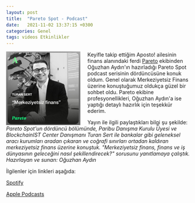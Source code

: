 ```yaml
---
layout: post
title:  "Pareto Spot - Podcast"
date:   2021-11-02 13:37:15 +0300
categories: Genel
tags: videos Etkinlikler
---
```



<img align="left" src="/assets/pareto-podcast-211101-400.jpg" style="width:40%; padding-right:20px"> Keyifle takip ettiğim Aposto! ailesinin finans alanındaki ferdi [Pareto](https://twitter.com/paretomag) ekibinden Oğuzhan Aydın'ın hazırladığı Pareto Spot podcast serisinin dördüncüsüne konuk oldum. Genel olarak Merkeziyetsiz Finans üzerine konuştuğumuz oldukça güzel bir sohbet oldu.  Pareto ekibine profesyonellikleri, Oğuzhan Aydın'a ise yaptığı detaylı hazırlık için teşekkür ederim. 

Yayın ile ilgili paylaştıkları bilgi şu şekilde: 
*Pareto Spot'un dördüncü bölümünde, Paribu Danışma Kurulu Üyesi ve BlockchainIST Center Danışmanı Turan Sert ile bankalar gibi geleneksel aracı kurumları aradan çıkaran ve coğrafi sınırları ortadan kaldıran merkeziyetsiz finans üzerine konuştuk. "Merkeziyetsiz finans, finans ve iş dünyasının geleceğini nasıl şekillendirecek?" sorusunu yanıtlamaya çalıştık. Hazırlayan ve sunan: Oğuzhan Aydın*

İlgilenler için linkleri aşağıda: 

[Spotify](https://twitter.com/paretomag)

[Apple Podcasts](https://podcasts.apple.com/tr/podcast/gelece%C4%9Fi-konu%C5%9Fal%C4%B1m-blockchainin-yeni-g%C3%B6zdesi-nft-nedir/id1470228927?i=1000538668149&l=tr)

<br />

&nbsp;
